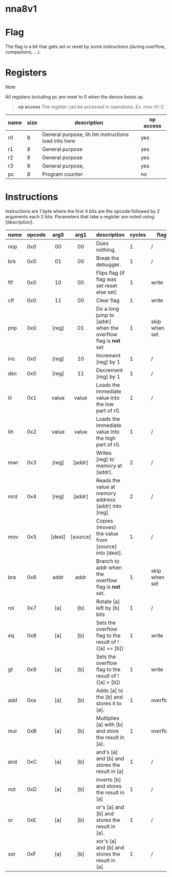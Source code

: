 # nna8v1

# Flag
The flag is a bit that gets set or reset by some instructions (during overflow, companions, ...).

# Registers
> [!NOTE]
> All registers including pc are reset to 0 when the device boots up.

> **op access**
> The register can be accessed in operations. Ex. mov r0 r2
>

| name | size | description                                          | op access |
|------|------|------------------------------------------------------|-----------|
| r0   | 8    | General purpose, lih lim instructions load into here | yes       |
| r1   | 8    | General purpose                                      | yes       |
| r2   | 8    | General purpose                                      | yes       |
| r3   | 8    | General purpose,                                     | yes       |
| pc   | 8    | Program counter                                      | no        |

# Instructions
Instructions are 1 byte where the first 4 bits are the opcode followed by 2 arguments each 2 bits.
Parameters that take a register are noted using: [description].

| name | opcode |  arg0  |   arg1   | description                                                    | cycles | flag          |
|------|--------|:------:|:--------:|----------------------------------------------------------------|--------|---------------|
| nop  | 0x0    |   00   |    00    | Does nothing.                                                  | 1      | /             |
| brk  | 0x0    |   01   |    00    | Break the debugger.                                            | 1      | /             |
| flf  | 0x0    |   10   |    00    | Flips flag (if flag was set reset else set)                    | 1      | write         |
| clf  | 0x0    |   11   |    00    | Clear flag                                                     | 1      | write         |
| jmp  | 0x0    | [reg]  |    01    | Do a long jump to [addr] when the overflow flag is **not** set | 1      | skip when set |
| inc  | 0x0    | [reg]  |    10    | Increment [reg] by 1                                           | 1      | /             |
| dec  | 0x0    | [reg]  |    11    | Decrement [reg] by 1                                           | 1      | /             |
| lil  | 0x1    | value  |  value   | Loads the immediate value into the low part of r0.             | 1      | /             |
| lih  | 0x2    | value  |  value   | Loads the immediate value into the high part of r0.            | 1      | /             |
| mwr  | 0x3    | [reg]  |  [addr]  | Writes [reg] to memory at [addr].                              | 2      | /             |
| mrd  | 0x4    | [reg]  |  [addr]  | Reads the value at memory address [addr] into [reg].           | 2      | /             |
| mov  | 0x5    | [dest] | [source] | Copies (moves) the value from [source] into [dest].            | 1      | /             |
| bra  | 0x6    |  addr  |   addr   | Branch to addr when the overflow flag is **not** set.          | 1      | skip when set |
| rol  | 0x7    |  [a]   |   [b]    | Rotate [a] left by [b] bits                                    | 1      | /             |
| eq   | 0x8    |  [a]   |   [b]    | Sets the overflow flag to the result of !([a] == [b])          | 1      | write         |
| gt   | 0x9    |  [a]   |   [b]    | Sets the overflow flag to the result of !([a] > [b])           | 1      | write         |
| add  | 0xa    |  [a]   |   [b]    | Adds [a] to the [b] and stores it to [a].                      | 1      | overflow      |
| mul  | 0xB    |  [a]   |   [b]    | Multiplies [a] with [b] and store the result in [a].           | 1      | overflow      |
| and  | 0xC    |  [a]   |   [b]    | and's [a] and [b] and stores the result in [a]                 | 1      | /             |
| not  | 0xD    |  [a]   |   [b]    | inverts [b] and stores the result in [a]                       | 1      | /             |
| or   | 0xE    |  [a]   |   [b]    | or's [a] and [b] and stores the result in [a].                 | 1      | /             |
| xor  | 0xF    |  [a]   |   [b]    | xor's [a] and [b] and stores the result in [a].                | 1      | /             |


